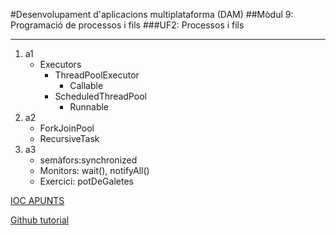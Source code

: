 #Desenvolupament d'aplicacions multiplataforma (DAM)
##Mòdul 9: Programació de processos i fils
###UF2: Processos i fils

<hr>

1. a1
   - Executors
     - ThreadPoolExecutor
        - Callable
     - ScheduledThreadPool
        - Runnable
2. a2 
   - ForkJoinPool
   - RecursiveTask
2. a3 
   - semàfors:synchronized
   - Monitors: wait(), notifyAll()
   - Exercici: potDeGaletes

[IOC APUNTS](http://ioc.xtec.cat/materials/FP/Materials/2252_DAM/DAM_2252_M09/web/html/WebContent/u1/a1/continguts.html)

[Github tutorial](https://docs.github.com/es/github/writing-on-github/basic-writing-and-formatting-syntax#headings)

